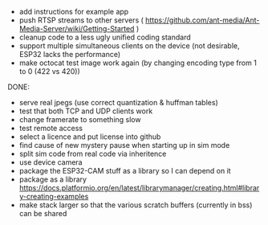 * add instructions for example app
* push RTSP streams to other servers ( https://github.com/ant-media/Ant-Media-Server/wiki/Getting-Started )
* cleanup code to a less ugly unified coding standard
* support multiple simultaneous clients on the device (not desirable, ESP32 lacks the performance)
* make octocat test image work again (by changing encoding type from 1 to 0 (422 vs 420))

DONE:
* serve real jpegs (use correct quantization & huffman tables)
* test that both TCP and UDP clients work
* change framerate to something slow
* test remote access
* select a licence and put license into github
* find cause of new mystery pause when starting up in sim mode
* split sim code from real code via inheritence
* use device camera
* package the ESP32-CAM stuff as a library so I can depend on it
* package as a library https://docs.platformio.org/en/latest/librarymanager/creating.html#library-creating-examples
* make stack larger so that the various scratch buffers (currently in bss) can be shared
